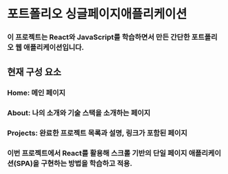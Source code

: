 # 포트폴리오 싱글페이지애플리케이션
### 이 프로젝트는 React와 JavaScript를 학습하면서 만든 간단한 포트폴리오 웹 애플리케이션입니다. 

## 현재 구성 요소
### Home: 메인 페이지
### About: 나의 소개와 기술 스택을 소개하는 페이지
### Projects: 완료한 프로젝트 목록과 설명, 링크가 포함된 페이지

### 이번 프로젝트에서 React를 활용해 스크롤 기반의 단일 페이지 애플리케이션(SPA)을 구현하는 방법을 학습하고 적용.
